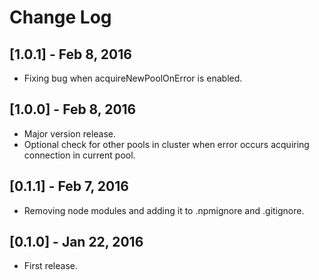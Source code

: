 # Change Log

## [1.0.1] - Feb 8, 2016
* Fixing bug when acquireNewPoolOnError is enabled.

## [1.0.0] - Feb 8, 2016
* Major version release.
* Optional check for other pools in cluster when error occurs acquiring connection in current pool.

## [0.1.1] - Feb 7, 2016

* Removing node modules and adding it to .npmignore and .gitignore.

## [0.1.0] - Jan 22, 2016

* First release.

